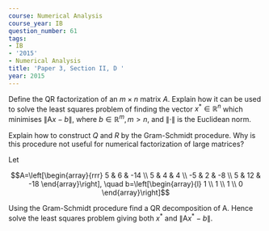 ```yaml
---
course: Numerical Analysis
course_year: IB
question_number: 61
tags:
- IB
- '2015'
- Numerical Analysis
title: 'Paper 3, Section II, D '
year: 2015
---
```




Define the QR factorization of an $m \times n$ matrix $A$. Explain how it can be used to solve the least squares problem of finding the vector $x^{*} \in \mathbb{R}^{n}$ which minimises $\|\mathrm{A} x-b\|$, where $b \in \mathbb{R}^{m}, m>n$, and $\|\cdot\|$ is the Euclidean norm.

Explain how to construct $Q$ and $R$ by the Gram-Schmidt procedure. Why is this procedure not useful for numerical factorization of large matrices?

Let

$$A=\left[\begin{array}{rrr}
5 & 6 & -14 \\
5 & 4 & 4 \\
-5 & 2 & -8 \\
5 & 12 & -18
\end{array}\right], \quad b=\left[\begin{array}{l}
1 \\
1 \\
1 \\
0
\end{array}\right]$$

Using the Gram-Schmidt procedure find a QR decomposition of A. Hence solve the least squares problem giving both $x^{*}$ and $\left\|\mathrm{A} x^{*}-b\right\|$.